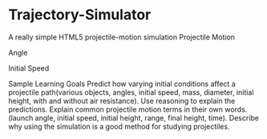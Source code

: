 # Trajectory-Simulator
A really simple HTML5 projectile-motion simulation
Projectile Motion

Angle

Initial Speed

Sample Learning Goals
Predict how varying initial conditions affect a projectile path(various objects, angles, initial speed, mass, diameter, initial height, with and without air resistance).
Use reasoning to explain the predictions.
Explain common projectile motion terms in their own words. (launch angle, initial speed, initial height, range, final height, time).
Describe why using the simulation is a good method for studying projectiles.
